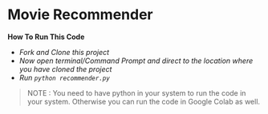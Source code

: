 # Movie Recommender

**How To Run This Code**

- *Fork and Clone this project*
- *Now open terminal/Command Prompt and direct to the location where you have cloned the project*
- *Run ```python recommender.py```*

> NOTE : You need to have python in your system to run the code in your system. Otherwise you can run the code in Google Colab as well.
